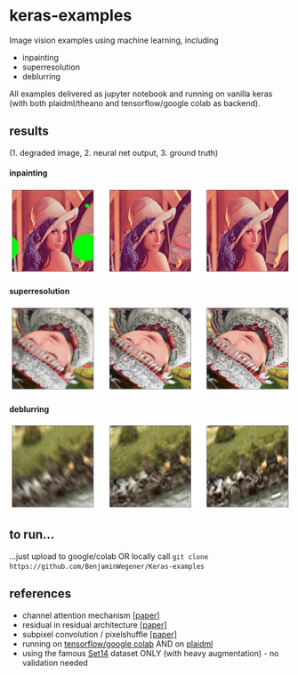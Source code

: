 # keras-examples

Image vision examples using machine learning, including

 - inpainting
 - superresolution
 - deblurring
 
 All examples delivered as jupyter notebook and running on vanilla keras (with both plaidml/theano and tensorflow/google colab as backend).

## results
(1. degraded image, 2. neural net output, 3. ground truth)

#### inpainting
![alt text](https://github.com/BenjaminWegener/keras-examples/raw/master/inpainting.png "inpainting result")

#### superresolution
![alt text](https://github.com/BenjaminWegener/keras-examples/raw/master/superresolution.png "superresolution result")

#### deblurring
![alt text](https://github.com/BenjaminWegener/keras-examples/raw/master/deblurring.png "deblurring result")

## to run...
...just upload to google/colab OR locally call
`git clone https://github.com/BenjaminWegener/Keras-examples`

## references
- channel attention mechanism [[paper]](https://arxiv.org/abs/1807.02758)
- residual in residual architecture [[paper]](https://arxiv.org/abs/1505.04597)
- subpixel convolution / pixelshuffle [[paper]](https://arxiv.org/abs/1609.05158)
- running on [tensorflow/google colab](https://colab.research.google.com/) AND on [plaidml](https://www.intel.ai/plaidml/)
- using the famous [Set14](https://www.google.com/search?q=set14) dataset ONLY (with heavy augmentation) - no validation needed

